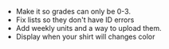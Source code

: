 - Make it so grades can only be 0-3.
- Fix lists so they don't have ID errors
- Add weekly units and a way to upload them.
- Display when your shirt will changes color
